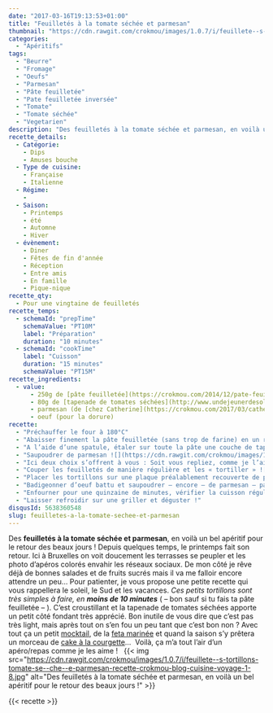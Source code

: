 ```yaml
---
date: "2017-03-16T19:13:53+01:00"
title: "Feuilletés à la tomate séchée et parmesan"
thumbnail: "https://cdn.rawgit.com/crokmou/images/1.0.7/i/feuillete--s-tortillons-tomate-se--che--e-parmesan-recette-crokmou-blog-cuisine-voyage-1-9.jpg"
categories:
  - "Apéritifs"
tags:
  - "Beurre"
  - "Fromage"
  - "Oeufs"
  - "Parmesan"
  - "Pâte feuilletée"
  - "Pate feuilletée inversée"
  - "Tomate"
  - "Tomate séchée"
  - "Vegetarien"
description: "Des feuilletés à la tomate séchée et parmesan, en voilà un bel apéritif pour le retour des beaux jours ! Depuis quelques temps, le printemps fait..."
recette_details:
  - Catégorie:
    - Dips
    - Amuses bouche
  - Type de cuisine:
    - Française
    - Italienne
  - Régime:
    -
  - Saison:
    - Printemps
    - été
    - Automne
    - Hiver
  - évènement:
    - Diner
    - Fêtes de fin d'année
    - Réception
    - Entre amis
    - En famille
    - Pique-nique
recette_qty:
  - Pour une vingtaine de feuilletés
recette_temps:
  - schemaId: "prepTime"
    schemaValue: "PT10M"
    label: "Préparation"
    duration: "10 minutes"
  - schemaId: "cookTime"
    label: "Cuisson"
    duration: "15 minutes"
    schemaValue: "PT15M"
recette_ingredients:
  - value:
      - 250g de [pâte feuilletée](https://crokmou.com/2014/12/pate-feuilletee-inversee-de-pierre-herme)
      - 80g de [tapenade de tomates séchées](http://www.undejeunerdesoleil.com/2016/04/pesto-rouge-tomates-sechees.html?m=1)
      - parmesan (de [chez Catherine](https://crokmou.com/2017/03/catherine-fromagerie-a-bruxelles) pour moi)
      - oeuf (pour la dorure)
recette:
  - "Préchauffer le four à 180°C"
  - "Abaisser finement la pâte feuilletée (sans trop de farine) en un rectangle ![](https://cdn.rawgit.com/crokmou/images/1.0.7/i/feuillete--s-tortillons-tomate-se--che--e-parmesan-recette-crokmou-blog-cuisine-voyage-1.jpg)"
  - "A l’aide d’une spatule, étaler sur toute la pâte une couche de tapenade à la tomate séchée ![](https://cdn.rawgit.com/crokmou/images/1.0.7/i/feuillete--s-tortillons-tomate-se--che--e-parmesan-recette-crokmou-blog-cuisine-voyage-1-1.jpg)"
  - "Saupoudrer de parmesan ![](https://cdn.rawgit.com/crokmou/images/1.0.7/i/feuillete--s-tortillons-tomate-se--che--e-parmesan-recette-crokmou-blog-cuisine-voyage-1-2.jpg)"
  - "Ici deux choix s’offrent à vous : Soit vous repliez, comme je l’ai fait, soit vous laissez telle quelle et vous aurez de plus grands tortillons ![](https://cdn.rawgit.com/crokmou/images/1.0.7/i/feuillete--s-tortillons-tomate-se--che--e-parmesan-recette-crokmou-blog-cuisine-voyage-1-3.jpg)"
  - "Couper les feuilletés de manière régulière et les « tortiller » ![](https://cdn.rawgit.com/crokmou/images/1.0.7/i/feuillete--s-tortillons-tomate-se--che--e-parmesan-recette-crokmou-blog-cuisine-voyage-1-4.jpg)"
  - "Placer les tortillons sur une plaque préalablement recouverte de papier sulfurisé ![](https://cdn.rawgit.com/crokmou/images/1.0.7/i/feuillete--s-tortillons-tomate-se--che--e-parmesan-recette-crokmou-blog-cuisine-voyage-1-6.jpg)"
  - "Badigeonner d’oeuf battu et saupoudrer – encore – de parmesan – parce qu’il n’y en a jamais trop –"
  - "Enfourner pour une quinzaine de minutes, vérifier la cuisson régulièrement"
  - "Laisser refroidir sur une griller et déguster !"
disqusId: 5638360548
slug: feuilletes-a-la-tomate-sechee-et-parmesan
---
```


Des **feuilletés à la tomate séchée et parmesan**, en voilà un bel apéritif pour le retour des beaux jours ! Depuis quelques temps, le printemps fait son retour. Ici à Bruxelles on voit doucement les terrasses se peupler et les photo d’apéros colorés envahir les réseaux sociaux. De mon côté je rêve déjà de bonnes salades et de fruits sucrés mais il va me falloir encore attendre un peu… Pour patienter, je vous propose une petite recette qui vous rappellera le soleil, le Sud et les vacances. _Ces petits tortillons sont très simples à faire, en **moins de 10 minutes**_ ( – bon sauf si tu fais ta pâte feuilletée – ). C’est croustillant et la tapenade de tomates séchées apporte un petit côté fondant très apprécié. Bon inutile de vous dire que c’est pas très light, mais après tout on s’en fou un peu tant que c’est bon non ? Avec tout ça un petit [mocktail](https://crokmou.com/2014/06/mocktail-cocktail-sans-alcool), de la [feta marinée](https://crokmou.com/2014/06/feta-marinee) et quand la saison s’y prêtera un morceau de [cake à la courgette](https://crokmou.com/2015/04/cake-courgette-chevre-et-tomates-sechees)…  Voilà, ça m’a tout l’air d’un apéro/repas comme je les aime !   {{< img src="https://cdn.rawgit.com/crokmou/images/1.0.7/i/feuillete--s-tortillons-tomate-se--che--e-parmesan-recette-crokmou-blog-cuisine-voyage-1-8.jpg" alt="Des feuilletés à la tomate séchée et parmesan, en voilà un bel apéritif pour le retour des beaux jours !" >}}  

{{< recette >}}

